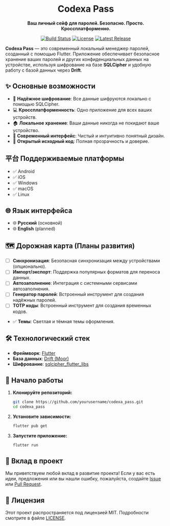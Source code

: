 <p align="center">
  <!-- Замените на путь к вашему логотипу -->
  <!-- <img src="assets/logo.png" alt="Codexa Pass Logo" width="150"/> -->
  <h1 align="center">Codexa Pass</h1>
</p>

<p align="center">
  <strong>Ваш личный сейф для паролей. Безопасно. Просто. Кроссплатформенно.</strong>
</p>

<p align="center">
  <!-- Замените 'yourusername/codexa_pass' на ваш репозиторий -->
  <a href="https://github.com/yourusername/codexa_pass/actions"><img src="https://img.shields.io/github/actions/workflow/status/yourusername/codexa_pass/main.yml?branch=main&style=for-the-badge" alt="Build Status"></a>
  <a href="https://github.com/yourusername/codexa_pass/blob/main/LICENSE"><img src="https://img.shields.io/github/license/yourusername/codexa_pass?style=for-the-badge" alt="License"></a>
  <a href="https://github.com/yourusername/codexa_pass/releases"><img src="https://img.shields.io/github/v/release/yourusername/codexa_pass?style=for-the-badge" alt="Latest Release"></a>
</p>

**Codexa Pass** — это современный локальный менеджер паролей, созданный с помощью Flutter. Приложение обеспечивает безопасное хранение ваших паролей и других конфиденциальных данных на устройстве, используя шифрование на базе **SQLCipher** и удобную работу с базой данных через **Drift**.

## ✨ Основные возможности

- 🔐 **Надёжное шифрование**: Все данные шифруются локально с помощью SQLCipher.
- 💻 **Кроссплатформенность**: Одно приложение для всех ваших устройств.
- 🏠 **Локальное хранение**: Ваши данные никогда не покидают ваше устройство.
- 🎨 **Современный интерфейс**: Чистый и интуитивно понятный дизайн.
- 📖 **Открытый исходный код**: Полная прозрачность и доверие.

## 平台 Поддерживаемые платформы

- ✅ Android
- ✅ iOS
- ✅ Windows
- ✅ macOS
- ✅ Linux

## 🌐 Язык интерфейса
- 🌐 **Русский** (основной)
- 🌐 **English** (planned)

## 🗺️ Дорожная карта (Планы развития)

- [ ] **Синхронизация**: Безопасная синхронизация между устройствами (опционально).
- [ ] **Импорт/экспорт**: Поддержка популярных форматов для переноса данных.
- [ ] **Автозаполнение**: Интеграция с системными сервисами автозаполнения.
- [ ] **Генератор паролей**: Встроенный инструмент для создания надёжных паролей.
- [ ] **TOTP коды**: Встроенный инструмент для создания временных кодов.
- ✅ **Темы**: Светлая и тёмная темы оформления.


## 🛠️ Технологический стек

- **Фреймворк**: [Flutter](https://flutter.dev/)
- **База данных**: [Drift (Moor)](https://drift.simonbinder.eu/)
- **Шифрование**: [sqlcipher_flutter_libs](https://pub.dev/packages/sqlcipher_flutter_libs)

## 🚀 Начало работы

1.  **Клонируйте репозиторий:**
    ```sh
    git clone https://github.com/yourusername/codexa_pass.git
    cd codexa_pass
    ```
2.  **Установите зависимости:**
    ```sh
    flutter pub get
    ```
3.  **Запустите приложение:**
    ```sh
    flutter run
    ```

## 🤝 Вклад в проект

Мы приветствуем любой вклад в развитие проекта! Если у вас есть идеи, предложения или вы нашли ошибку, пожалуйста, создайте [Issue](https://github.com/yourusername/codexa_pass/issues) или [Pull Request](https://github.com/yourusername/codexa_pass/pulls).

## 📄 Лицензия

Этот проект распространяется под лицензией MIT. Подробности смотрите в файле [LICENSE](LICENSE).
